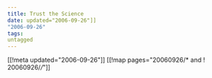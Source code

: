 ```yaml
---
title: Trust the Science
date: updated="2006-09-26"]]
"2006-09-26"
tags:
untagged
---
```

[[!meta updated="2006-09-26"]]
[[!map pages="20060926/* and ! 20060926/*/*"]]
